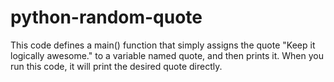 # python-random-quote
This code defines a main() function that simply assigns the quote "Keep it logically awesome." to a variable named quote, and then prints it. When you run this code, it will print the desired quote directly.
